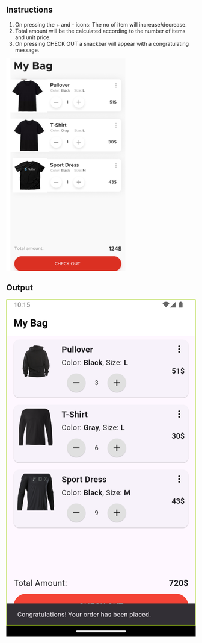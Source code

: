 ## Instructions
1. On pressing the + and - icons: The no of item will increase/decrease.
2. Total amount will be the calculated according to the number of items and unit price.
3. On pressing CHECK OUT a snackbar will appear with a congratulating message.

![Module 13 Assignment Sample](assets/sample.png)

## Output
![Module 13 Assignment Output](assets/output.png)